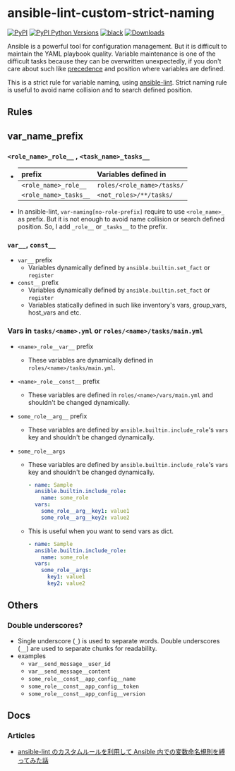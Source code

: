 # ansible-lint-custom-strict-naming

[![PyPI](https://img.shields.io/pypi/v/ansible-lint-custom-strict-naming)](https://pypi.org/project/ansible-lint-custom-strict-naming/)
[![PyPI Python Versions](https://img.shields.io/pypi/pyversions/ansible-lint-custom-strict-naming)](https://pypi.org/project/ansible-lint-custom-strict-naming/)
[![black](https://img.shields.io/badge/code%20style-black-000000.svg)](https://github.com/psf/black)
[![Downloads](https://pepy.tech/badge/ansible-lint-custom-strict-naming)](https://pepy.tech/project/ansible-lint-custom-strict-naming)

Ansible is a powerful tool for configuration management.
But it is difficult to maintain the YAML playbook quality.
Variable maintenance is one of the difficult tasks because they can be overwritten unexpectedly,
if you don't care about such like [precedence](https://docs.ansible.com/ansible/latest/playbook_guide/playbooks_variables.html#understanding-variable-precedence) and position where variables are defined.

This is a strict rule for variable naming, using [ansible-lint](https://github.com/ansible/ansible-lint).
Strict naming rule is useful to avoid name collision and to search defined position.

## Rules

## var_name_prefix

### `<role_name>_role__` , `<task_name>_tasks__`

- | prefix                | Variables defined in       |
  | :-------------------- | :------------------------- |
  | `<role_name>_role__`  | `roles/<role_name>/tasks/` |
  | `<role_name>_tasks__` | `<not_roles>/**/tasks/`    |

- In ansible-lint, `var-naming[no-role-prefix]` require to use `<role_name>_` as prefix. But it is not enough to avoid name collision or search defined position. So, I add `_role__` or `_tasks__` to the prefix.

### `var__`, `const__`

- `var__` prefix
  - Variables dynamically defined by `ansible.builtin.set_fact` or `register`
- `const__` prefix
  - Variables dynamically defined by `ansible.builtin.set_fact` or `register`
  - Variables statically defined in such like inventory's vars, group_vars, host_vars and etc.

### Vars in `tasks/<name>.yml` or `roles/<name>/tasks/main.yml`

- `<name>_role__var__` prefix
  - These variables are dynamically defined in `roles/<name>/tasks/main.yml`.
- `<name>_role__const__` prefix
  - These variables are defined in `roles/<name>/vars/main.yml` and shouldn't be changed dynamically.
- `some_role__arg__` prefix
  - These variables are defined by `ansible.builtin.include_role`'s `vars` key and shouldn't be changed dynamically.
- `some_role__args`

  - These variables are defined by `ansible.builtin.include_role`'s `vars` key and shouldn't be changed dynamically.

    ```yaml
    - name: Sample
      ansible.builtin.include_role:
        name: some_role
      vars:
        some_role__arg__key1: value1
        some_role__arg__key2: value2
    ```

  - This is useful when you want to send vars as dict.

    ```yaml
    - name: Sample
      ansible.builtin.include_role:
        name: some_role
      vars:
        some_role__args:
          key1: value1
          key2: value2
    ```

## Others

### Double underscores?

- Single underscore (`_`) is used to separate words. Double underscores (`__`) are used to separate chunks for readability.
- examples
  - `var__send_message__user_id`
  - `var__send_message__content`
  - `some_role__const__app_config__name`
  - `some_role__const__app_config__token`
  - `some_role__const__app_config__version`

## Docs

### Articles

- [ansible-lint のカスタムルールを利用して Ansible 内での変数命名規則を縛ってみた話](https://zenn.dev/pollenjp/articles/2023-12-03-ansible-lint-custom-strict-naming)
